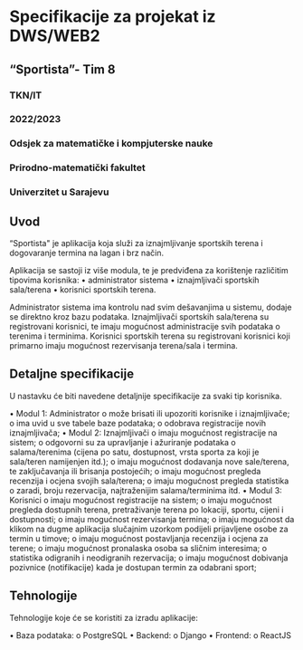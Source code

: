 # Specifikacije za projekat iz DWS/WEB2
## “Sportista”- Tim 8

### TKN/IT
### 2022/2023 
### Odsjek za matematičke i kompjuterske nauke 
### Prirodno-matematički fakultet 
### Univerzitet u Sarajevu 

## Uvod

“Sportista" je aplikacija koja služi za iznajmljivanje sportskih terena i dogovaranje termina na lagan i brz način.

Aplikacija se sastoji iz više modula, te je predviđena za korištenje različitim tipovima korisnika:
    • administrator sistema
    • iznajmljivači sportskih sala/terena
    • korisnici sportskih terena.

Administrator sistema ima kontrolu nad svim dešavanjima u sistemu, dodaje se direktno kroz bazu podataka.
Iznajmljivači sportskih sala/terena su registrovani korisnici, te imaju mogućnost administracije svih podataka o terenima i terminima.
Korisnici sportskih terena su registrovani korisnici koji primarno imaju mogućnost rezervisanja terena/sala i termina.

## Detaljne specifikacije

U nastavku će biti navedene detaljnije specifikacije za svaki tip korisnika.

• Modul 1: Administrator
    o može brisati ili upozoriti korisnike i iznajmljivače;
    o ima uvid u sve tabele baze podataka;
    o odobrava registracije novih iznajmljivača;
• Modul 2: Iznajmljivači
    o imaju mogućnost registracije na sistem;
    o odgovorni su za upravljanje i ažuriranje podataka o salama/terenima (cijena po satu, dostupnost, vrsta sporta za koji je sala/teren namijenjen itd.);
    o imaju mogućnost dodavanja nove sale/terena, te zaključavanja ili brisanja postojećih;
    o imaju mogućnost pregleda recenzija i ocjena svojih sala/terena;
    o imaju mogućnost pregleda statistika o zaradi, broju rezervacija, najtraženijim salama/terminima itd.
• Modul 3: Korisnici
    o imaju mogućnost registracije na sistem;
    o imaju mogućnost pregleda dostupnih terena, pretraživanje terena po lokaciji, sportu, cijeni i dostupnosti;
    o imaju mogućnost rezervisanja termina;
    o imaju mogućnost da klikom na dugme aplikacija slučajnim uzorkom podijeli prijavljene osobe za termin u timove;
    o imaju mogućnost postavljanja recenzija i ocjena za terene;
    o imaju mogućnost pronalaska osoba sa sličnim interesima;
    o statistika odigranih i neodigranih rezervacija;
    o imaju mogućnost dobivanja pozivnice (notifikacije) kada je dostupan termin za odabrani sport;

## Tehnologije

Tehnologije koje će se koristiti za izradu aplikacije:

• Baza podataka:
    o PostgreSQL
• Backend:
    o Django
• Frontend:
    o ReactJS